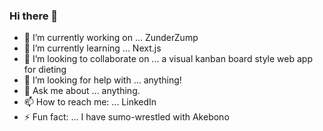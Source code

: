 ### Hi there 👋

- 🔭 I’m currently working on ... ZunderZump
- 🌱 I’m currently learning ... Next.js
- 👯 I’m looking to collaborate on ... a visual kanban board style web app for dieting
- 🤔 I’m looking for help with ... anything!
- 💬 Ask me about ... anything.
- 📫 How to reach me: ... LinkedIn
- ⚡ Fun fact: ... I have sumo-wrestled with Akebono
